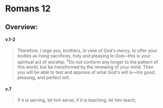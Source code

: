 # Romans 12

## Overview:


#### v.1-2
>Therefore, I urge you, brothers, in view of God's mercy, to offer your bodies as living sacrifices, holy and pleasing to God—this is your spiritual act of worship. <sup>2</sup>Do not conform any longer to the pattern of this world, but be transformed by the renewing of your mind. Then you will be able to test and approve of what God's will is—his good, pleasing, and perfect will.

#### v.7
>If it is serving, let him serve; if it is teaching, let him teach;

